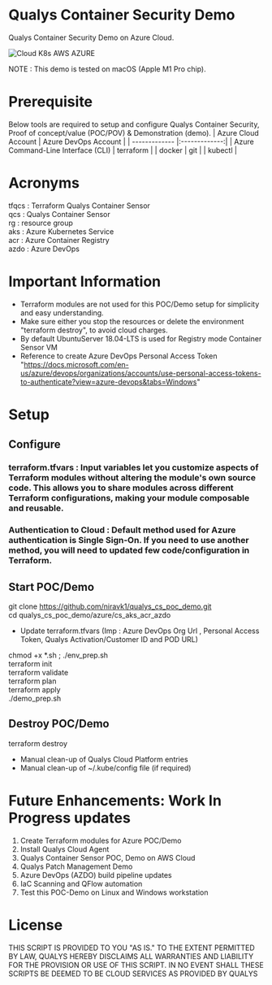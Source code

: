 # Qualys Container Security Demo
Qualys Container Security Demo on Azure Cloud. 

![Cloud K8s AWS AZURE](https://user-images.githubusercontent.com/12005983/189396365-e5d8a91d-8d2d-48b3-92ac-88f1214d6169.svg)

NOTE : This demo is tested on macOS (Apple M1 Pro chip).

# Prerequisite
Below tools are required to setup and configure Qualys Container Security, Proof of concept/value (POC/POV) & Demonstration (demo).
| Azure Cloud Account      | Azure DevOps Account          | 
| ------------- |:-------------:|
| Azure Command-Line Interface (CLI) | terraform                          |
|           docker                   | git                                |
|           kubectl                  | 

# Acronyms
tfqcs : Terraform Qualys Container Sensor \
qcs : Qualys Container Sensor \
rg : resource group \
aks : Azure Kubernetes Service \
acr : Azure Container Registry \
azdo : Azure DevOps


# Important Information
- Terraform modules are not used for this POC/Demo setup for simplicity and easy understanding. 
- Make sure either you stop the resources or delete the environment "terraform destroy", to avoid cloud charges. 
- By default UbuntuServer 18.04-LTS is used for Registry mode Container Sensor VM
- Reference to create Azure DevOps Personal Access Token "https://docs.microsoft.com/en-us/azure/devops/organizations/accounts/use-personal-access-tokens-to-authenticate?view=azure-devops&tabs=Windows" 

# Setup 

## Configure
### terraform.tfvars : Input variables let you customize aspects of Terraform modules without altering the module's own source code. This allows you to share modules across different Terraform configurations, making your module composable and reusable.

### Authentication to Cloud : Default method used for Azure authentication is Single Sign-On. If you need to use another method, you will need to updated few code/configuration in Terraform.  

## Start POC/Demo
git clone https://github.com/niravk1/qualys_cs_poc_demo.git \
cd qualys_cs_poc_demo/azure/cs_aks_acr_azdo 

- Update terraform.tfvars (Imp : Azure DevOps Org Url , Personal Access Token, Qualys Activation/Customer ID and POD URL)

chmod +x *.sh ; ./env_prep.sh \
terraform init \
terraform validate \
terraform plan \
terraform apply \
./demo_prep.sh 

## Destroy POC/Demo
terraform destroy 
- Manual clean-up of Qualys Cloud Platform entries
- Manual clean-up of ~/.kube/config file (if required)

# Future Enhancements: Work In Progress updates
1. Create Terraform modules for Azure POC/Demo
2. Install Qualys Cloud Agent
3. Qualys Container Sensor POC, Demo on AWS Cloud
4. Qualys Patch Management Demo 
5. Azure DevOps (AZDO) build pipeline updates 
6. IaC Scanning and QFlow automation
7. Test this POC-Demo on Linux and Windows workstation 

# License
THIS SCRIPT IS PROVIDED TO YOU "AS IS." TO THE EXTENT PERMITTED BY LAW, QUALYS HEREBY DISCLAIMS ALL WARRANTIES AND LIABILITY FOR THE PROVISION OR USE OF THIS SCRIPT. IN NO EVENT SHALL THESE SCRIPTS BE DEEMED TO BE CLOUD SERVICES AS PROVIDED BY QUALYS

